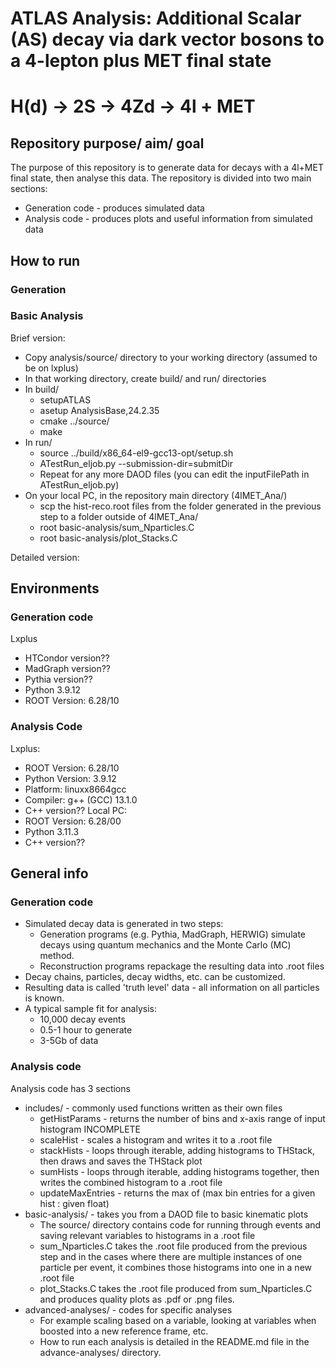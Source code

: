 # ATLAS Analysis: Additional Scalar (AS) decay via dark vector bosons to a 4-lepton plus MET final state
# H(d) -> 2S -> 4Zd -> 4l + MET

## Repository purpose/ aim/ goal
The purpose of this repository is to generate data for decays with a 4l+MET final state, then analyse this data.
The repository is divided into two main sections:
- Generation code - produces simulated data
- Analysis code - produces plots and useful information from simulated data



## How to run
### Generation
### Basic Analysis
Brief version:
- Copy analysis/source/ directory to your working directory (assumed to be on lxplus)
- In that working directory, create build/ and run/ directories
- In build/
    - setupATLAS
    - asetup AnalysisBase,24.2.35
    - cmake ../source/
    - make
- In run/
    - source ../build/x86_64-el9-gcc13-opt/setup.sh
    - ATestRun_eljob.py --submission-dir=submitDir
    - Repeat for any more DAOD files (you can edit the inputFilePath in ATestRun_eljob.py)
- On your local PC, in the repository main directory (4lMET_Ana/)
    - scp the hist-reco.root files from the folder generated in the previous step to a folder outside of 4lMET_Ana/
    - root basic-analysis/sum_Nparticles.C
    - root basic-analysis/plot_Stacks.C

Detailed version:

## Environments
### Generation code
Lxplus
- HTCondor version??
- MadGraph version??
- Pythia version??
- Python 3.9.12
- ROOT Version: 6.28/10
### Analysis Code
Lxplus:
- ROOT Version: 6.28/10
- Python Version: 3.9.12
- Platform: linuxx8664gcc
- Compiler: g++ (GCC) 13.1.0
- C++ version??
Local PC:
- ROOT Version: 6.28/00
- Python 3.11.3
- C++ version??

## General info
### Generation code
- Simulated decay data is generated in two steps:
    - Generation programs (e.g. Pythia, MadGraph, HERWIG) simulate decays using quantum mechanics and the Monte Carlo (MC) method.
    - Reconstruction programs repackage the resulting data into .root files
- Decay chains, particles, decay widths, etc. can be customized.
- Resulting data is called 'truth level' data - all information on all particles is known.
- A typical sample fit for analysis:
    - 10,000 decay events
    - 0.5-1 hour to generate
    - 3-5Gb of data
### Analysis code
Analysis code has 3 sections
- includes/ - commonly used functions written as their own files
    - getHistParams - returns the number of bins and x-axis range of input histogram INCOMPLETE
    - scaleHist - scales a histogram and writes it to a .root file 
    - stackHists - loops through iterable, adding histograms to THStack, then draws and saves the THStack plot
    - sumHists - loops through iterable, adding histograms together, then writes the combined histogram to a .root file
    - updateMaxEntries - returns the max of (max bin entries for a given hist : given float)
- basic-analysis/ - takes you from a DAOD file to basic kinematic plots
    - The source/ directory contains code for running through events and saving relevant variables to histograms in a .root file
    - sum_Nparticles.C takes the .root file produced from the previous step and in the cases where there are multiple instances of one particle per event, it combines those histograms into one in a new .root file
    - plot_Stacks.C takes the .root file produced from sum_Nparticles.C and produces quality plots as .pdf or .png files.
- advanced-analyses/ - codes for specific analyses
    - For example scaling based on a variable, looking at variables when boosted into a new reference frame, etc.
    - How to run each analysis is detailed in the README.md file in the advance-analyses/ directory.